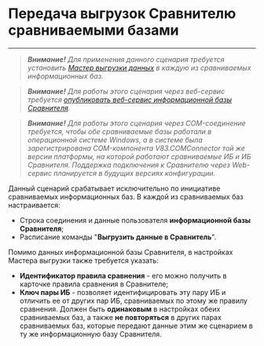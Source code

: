 # Передача выгрузок Сравнителю сравниваемыми базами
---
> ***Внимание!** Для применения данного сценария требуется установить [Мастер выгрузки данных](wizard-install.md) в каждую из сравниваемых информационных баз.*

> ***Внимание!** Для работы этого сценария через веб-сервис требуется [опубликовать веб-сервис информационной базы Сравнителя](web-service-install.md).*

> ***Внимание!** Для работы этого сценария через COM-соединение требуется, чтобы обе сравниваемые базы работали в операционной системе Windows, а в системе была зарегистрирована COM-компонента V83.COMConnector той же версии платформы, на которой работают сравниваемые ИБ и ИБ Сравнителя. Поддержка подключения к Сравнителю через Web-сервис планируется в будущих версиях конфигурации.*

Данный сценарий срабатывает исключительно по инициативе сравниваемых информационных баз. В каждой из сравниваемых баз настраивается:

- Строка соединения и данные пользователя **информационной базы Сравнителя**;
- Расписание команды "**Выгрузить данные в Сравнитель**".

Помимо данных информационной базы Сравнителя, в настройках Мастера выгрузки также требуется указать:

- **Идентификатор правила сравнения** - его можно получить в карточке правила сравнения в Сравнителе;
- **Ключ пары ИБ** - позволяет идентифицировать эту пару ИБ и отличить ее от других пар ИБ, сравниваемых по этому же правилу сравнения. Должен быть **одинаковым** в настройках обеих сравниваемых баз, а также **не повторяться** в других парах сравниваемых баз, которые передают данные этим же сценарием в ту же информационную базу Сравнителя.